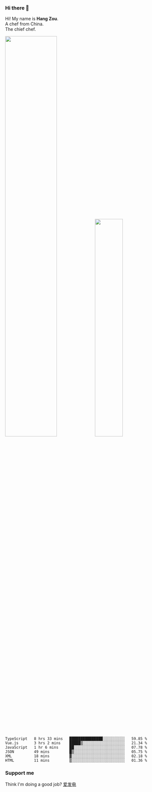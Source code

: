 ### Hi there 👋

Hi! My name is **Hang Zou**.  
A chef from China.  
The chief chef.

<img align="" width="57.5%" src="https://github-readme-stats.vercel.app/api?username=zouhangwithsweet&hide_title=true&hide_border=true&show_icons=true&include_all_commits=true&line_height=21" /><img align="" width="42.4%" src="https://github-readme-stats.vercel.app/api/top-langs/?username=zouhangwithsweet&hide_title=true&hide_border=true&layout=compact" />

<!--START_SECTION:waka-->

```text
TypeScript   8 hrs 33 mins   ███████████████░░░░░░░░░░   59.85 %
Vue.js       3 hrs 2 mins    █████▒░░░░░░░░░░░░░░░░░░░   21.34 %
JavaScript   1 hr 6 mins     ██░░░░░░░░░░░░░░░░░░░░░░░   07.78 %
JSON         49 mins         █▒░░░░░░░░░░░░░░░░░░░░░░░   05.75 %
XML          18 mins         ▓░░░░░░░░░░░░░░░░░░░░░░░░   02.18 %
HTML         11 mins         ▒░░░░░░░░░░░░░░░░░░░░░░░░   01.36 %
```

<!--END_SECTION:waka-->

### Support me

Think I'm doing a good job? [爱发电](https://afdian.net/@zouhangsweet)
